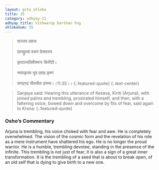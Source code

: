 ```yaml
---
layout: gita_shloka
title: 35
category: adhyay-11
adhyay_title: Viśhwarūp Darśhan Yog
shlokanum: 35
---
```


> सञ्जय उवाच<br><br>एतच्छ्रुत्वा वचनं केशवस्य<br><br>कृताञ्जलिर्वेपमानः किरीटी।<br><br>नमस्कृत्वा भूय एवाह कृष्णं<br><br>सगद्गदं भीतभीतः प्रणम्य।।11.35।।
{:.featured-quote}
{:.text-center}

> Sanjaya said: Hearing this utterance of Kesava, Kiriti (Arjuna), with joined palms and trembling, prostrated himself, and then, with a faltering voice, bowed down and overcome by fits of fear, said again to Krsna:
{:.featured-quote}

### Osho’s Commentary
Arjuna is trembling, his voice choked with fear and awe. He is completely overwhelmed.
The vision of the cosmic form and the revelation of his role as a mere instrument have shattered his ego. He is no longer the proud warrior. He is a humble, trembling devotee, standing in the presence of the infinite.
This trembling is not just of fear; it is also a sign of a great inner transformation. It is the trembling of a seed that is about to break open, of an old self that is dying to give birth to a new one.
